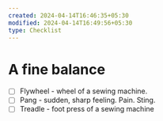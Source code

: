 ```yaml
---
created: 2024-04-14T16:46:35+05:30
modified: 2024-04-14T16:49:56+05:30
type: Checklist
---
```


# A fine balance

- [ ] Flywheel - wheel of a sewing machine.
- [ ] Pang - sudden, sharp feeling. Pain. Sting.
- [ ] Treadle - foot press of a sewing machine
